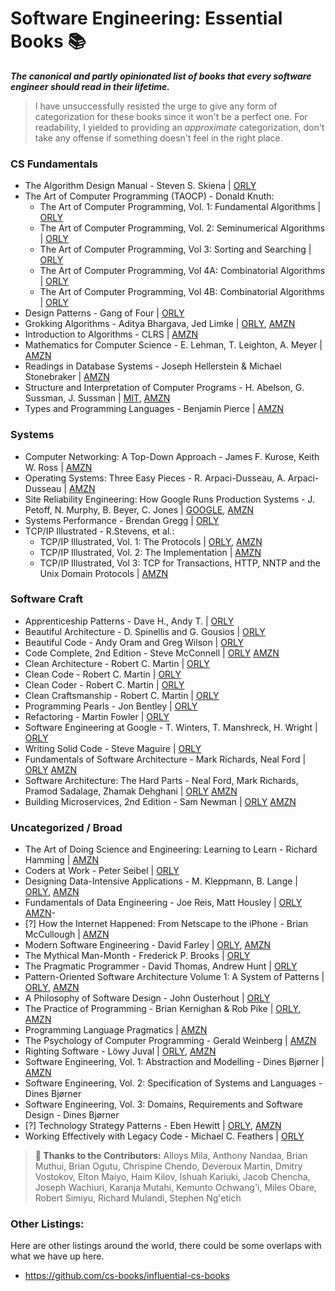 # Software Engineering: Essential Books 📚

_**The canonical and partly opinionated list of books that every software engineer should read in their lifetime.**_

> I have unsuccessfully resisted the urge to give any form of categorization for these books since it won't be a perfect one. For readability, I yielded to providing an _approximate_ categorization, don't take any offense if something doesn't feel in the right place.

### CS Fundamentals

- The Algorithm Design Manual - Steven S. Skiena | [ORLY](https://a.co/d/1tIl468)
- The Art of Computer Programming (TAOCP) - Donald Knuth:
  - The Art of Computer Programming, Vol. 1: Fundamental Algorithms | [ORLY](https://learning.oreilly.com/library/view/art-of-computer/9780321635754/)
  - The Art of Computer Programming, Vol. 2: Seminumerical Algorithms | [ORLY](https://learning.oreilly.com/library/view/art-of-computer/9780321635778/)
  - The Art of Computer Programming, Vol 3: Sorting and Searching | [ORLY](https://learning.oreilly.com/library/view/-/9780321635792/)
  - The Art of Computer Programming, Vol 4A: Combinatorial Algorithms | [ORLY](https://learning.oreilly.com/library/view/-/9780133488869/)
  - The Art of Computer Programming, Vol 4B: Combinatorial Algorithms | [ORLY](https://learning.oreilly.com/library/view/-/9780137926862/)
- Design Patterns - Gang of Four | [ORLY](https://learning.oreilly.com/library/view/-/0201633612/)
- Grokking Algorithms - Aditya Bhargava, Jed Limke | [ORLY](https://www.oreilly.com/library/view/grokking-algorithms/9781617292231/), [AMZN](https://a.co/d/b7XlWjl)
- Introduction to Algorithms - CLRS | [AMZN](https://a.co/d/1nuOTSn)
- Mathematics for Computer Science -  E. Lehman, T. Leighton, A. Meyer | [AMZN](https://a.co/d/3k7SYC8)
- Readings in Database Systems -  Joseph Hellerstein & Michael Stonebraker | [AMZN](https://a.co/d/g25Kicd)
- Structure and Interpretation of Computer Programs -  H. Abelson, G. Sussman, J. Sussman | [MIT](https://web.mit.edu/6.001/6.037/sicp.pdf), [AMZN](https://a.co/d/63IsFiK)
- Types and Programming Languages - Benjamin Pierce | [AMZN](https://a.co/d/i8EiK3w)

### Systems

- Computer Networking: A Top-Down Approach -  James F. Kurose, Keith W. Ross | [AMZN](https://a.co/d/4AFTQu1)
- Operating Systems: Three Easy Pieces -  R. Arpaci-Dusseau, A. Arpaci-Dusseau | [AMZN](https://a.co/d/49VX5h7)
- Site Reliability Engineering: How Google Runs Production Systems  -  J. Petoff, N. Murphy, B. Beyer, C. Jones | [GOOGLE](https://sre.google/sre-book/table-of-contents/), [AMZN](https://a.co/d/2bbwBQB)
- Systems Performance - Brendan Gregg | [ORLY](https://learning.oreilly.com/library/view/systems-performance-2nd/9780136821694/)
- TCP/IP Illustrated - R.Stevens, et al.:
  - TCP/IP Illustrated, Vol. 1: The Protocols | [ORLY](https://www.oreilly.com/library/view/tcpip-illustrated-volume/0201633469/), [AMZN](https://a.co/d/6c2GHI1)
  - TCP/IP Illustrated, Vol. 2: The Implementation | [AMZN](https://a.co/d/7Ntb0Im)
  - TCP/IP Illustrated, Vol 3: TCP for Transactions, HTTP, NNTP and the Unix Domain Protocols | [AMZN](https://a.co/d/aDRtyxC)


### Software Craft

- Apprenticeship Patterns - Dave H., Andy T. | [ORLY](https://learning.oreilly.com/library/view/apprenticeship-patterns/9780596806842/)
- Beautiful Architecture - D. Spinellis and G. Gousios | [ORLY](https://learning.oreilly.com/library/view/beautiful-architecture/9780596155780/)
- Beautiful Code - Andy Oram and Greg Wilson | [ORLY](https://learning.oreilly.com/library/view/beautiful-code/9780596510046/)
- Code Complete, 2nd Edition - Steve McConnell | [ORLY](https://www.oreilly.com/library/view/code-complete-2nd/0735619670/) [AMZN](https://www.amazon.com/Code-Complete-2nd-Steve-McConnell/dp/7121033623)
- Clean Architecture - Robert C. Martin | [ORLY](https://learning.oreilly.com/library/view/clean-architecture-a/9780134494272/)
- Clean Code - Robert C. Martin | [ORLY](https://learning.oreilly.com/library/view/clean-code-a/9780136083238/)
- Clean Coder - Robert C. Martin | [ORLY](https://learning.oreilly.com/library/view/-/9780132542913/)
- Clean Craftsmanship - Robert C. Martin | [ORLY](https://learning.oreilly.com/library/view/clean-craftsmanship-disciplines/9780136915805/)
- Programming Pearls - Jon Bentley | [ORLY](https://learning.oreilly.com/library/view/programming-pearls-2nd/9780134498058/)
- Refactoring - Martin Fowler | [ORLY](https://learning.oreilly.com/library/view/refactoring-improving-the/9780134757681/)
- Software Engineering at Google - T. Winters, T. Manshreck, H. Wright | [ORLY](https://learning.oreilly.com/videos/software-engineering-at/1492082791/)
- Writing Solid Code - Steve Maguire | [ORLY](https://www.amazon.co.uk/Writing-Solid-Code-Development-Philosophies/dp/0578932180/)
- Fundamentals of Software Architecture - Mark Richards, Neal Ford | [ORLY](https://www.oreilly.com/library/view/fundamentals-of-software/9781492043447/) [AMZN](https://www.amazon.com/Fundamentals-Software-Architecture-Comprehensive-Characteristics/dp/1492043451)
- Software Architecture: The Hard Parts - Neal Ford, Mark Richards, Pramod Sadalage, Zhamak Dehghani | [ORLY](https://www.oreilly.com/library/view/software-architecture-the/9781492086888/) [AMZN](https://www.amazon.com/_/dp/1492086894)
- Building Microservices, 2nd Edition - Sam Newman | [ORLY](https://www.oreilly.com/library/view/building-microservices-2nd/9781492034018/) [AMZN](https://www.amazon.com/_/dp/1492034029)

### Uncategorized / Broad

- The Art of Doing Science and Engineering: Learning to Learn - Richard Hamming | [AMZN](https://a.co/d/aYfa62x)
- Coders at Work - Peter Seibel | [ORLY](https://learning.oreilly.com/library/view/coders-at-work/9781430219484/)
- Designing Data-Intensive Applications - M. Kleppmann, B. Lange | [ORLY](https://www.oreilly.com/library/view/designing-data-intensive-applications/9781663728289/), [AMZN](https://a.co/d/d2rPlhM)
- Fundamentals of Data Engineering - Joe Reis, Matt Housley | [ORLY](https://www.oreilly.com/library/view/fundamentals-of-data/9781098108298/) [AMZN](https://www.amazon.com/Fundamentals-Data-Engineering-Robust-Systems/dp/1098108302)-
-  [?] How the Internet Happened: From Netscape to the iPhone - Brian McCullough | [AMZN](https://a.co/d/eEyxpBV)
- Modern Software Engineering - David Farley | [ORLY](https://learning.oreilly.com/library/view/modern-software-engineering/9780137314942/), [AMZN](https://amzn.eu/d/d2sfkYR)
- The Mythical Man-Month - Frederick P. Brooks | [ORLY](https://learning.oreilly.com/library/view/mythical-man-month-the/0201835959/)
- The Pragmatic Programmer - David Thomas, Andrew Hunt | [ORLY](https://learning.oreilly.com/library/view/the-pragmatic-programmer/9780135956977/)
- Pattern-Oriented Software Architecture Volume 1: A System of Patterns | [ORLY](https://www.oreilly.com/library/view/pattern-oriented-software-architecture/9781118725269/), [AMZN](https://a.co/d/dqzGH7i)
- A Philosophy of Software Design - John Ousterhout | [ORLY](https://www.amazon.co.uk/Philosophy-Software-Design-2nd/dp/173210221X)
- The Practice of Programming - Brian Kernighan & Rob Pike | [ORLY](https://www.oreilly.com/library/view/the-practice-of/9780133133448/), [AMZN](https://a.co/d/ghCpj5a)
- Programming Language Pragmatics | [AMZN](https://a.co/d/cMGPFF4)
- The Psychology of Computer Programming - Gerald Weinberg | [AMZN](https://amzn.eu/d/bLXE8tG)
- Righting Software - Löwy Juval | [ORLY](https://learning.oreilly.com/library/view/righting-software/9780136524007/), [AMZN](https://amzn.eu/d/iJWFTCZ)
- Software Engineering, Vol. 1: Abstraction and Modelling - Dines Bjørner | [AMZN](https://amzn.eu/d/5H6iZZZ)
- Software Engineering, Vol. 2: Specification of Systems and Languages - Dines Bjørner
- Software Engineering, Vol. 3: Domains, Requirements and Software Design - Dines Bjørner
- [?] Technology Strategy Patterns -  Eben Hewitt | [ORLY](https://www.oreilly.com/library/view/technology-strategy-patterns/9781492040866/), [AMZN](https://a.co/d/39xmirL)
- Working Effectively with Legacy Code - Michael C. Feathers | [ORLY](https://learning.oreilly.com/library/view/working-effectively-with/0131177052/)

> **👏 Thanks to the Contributors:** Alloys Mila, Anthony Nandaa, Brian Muthui, Brian Ogutu, Chrispine Chendo, Deveroux Martin, Dmitry Vostokov, Elton Maiyo, Haim Kilov, Ishuah Kariuki, Jacob Chencha, Joseph Wachiuri, Karanja Mutahi, Kemunto Ochwang'i, Miles Obare, Robert Simiyu, Richard Mulandi, Stephen Ng'etich

### Other Listings:

Here are other listings around the world, there could be some overlaps with what we have up here.

- https://github.com/cs-books/influential-cs-books

